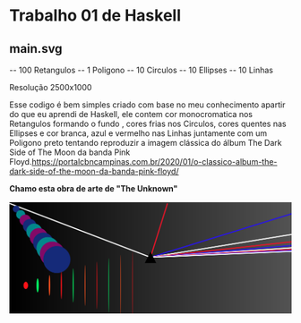 <h1> Trabalho 01 de Haskell </h1>

<h2>main.svg</h2>

-- 100 Retangulos 
-- 1 Poligono
-- 10 Circulos 
-- 10 Ellipses 
-- 10 Linhas

Resolução 2500x1000

Esse codigo é bem simples criado com base no meu conhecimento apartir do que eu aprendi 
de Haskell, ele contem cor monocromatica nos Retangulos formando o fundo , cores frias 
nos Circulos, cores quentes nas Ellipses e cor branca, azul e vermelho nas Linhas juntamente 
com um Poligono preto tentando reproduzir a imagem clássica do álbum The Dark Side of The Moon 
da banda Pink Floyd.https://portalcbncampinas.com.br/2020/01/o-classico-album-the-dark-side-of-the-moon-da-banda-pink-floyd/



<strong>Chamo esta obra de arte de "The Unknown"</strong>

![img](/main.svg)